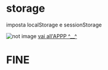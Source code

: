 # storage
imposta localStorage e sessionStorage

<img src="docs/img/screenshot.png" alt="not image">
<a href="https://ivanpierdeveloper.github.io/storage/">vai all'APPP ^__^</a>

# FINE
